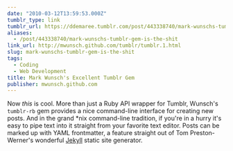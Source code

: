 ```yaml
---
date: "2010-03-12T13:59:53.000Z"
tumblr_type: link
tumblr_url: https://ddemaree.tumblr.com/post/443338740/mark-wunschs-tumblr-gem-is-the-shit
aliases:
  - /post/443338740/mark-wunschs-tumblr-gem-is-the-shit
link_url: http://mwunsch.github.com/tumblr/tumblr.1.html
slug: mark-wunschs-tumblr-gem-is-the-shit
tags:
  - Coding
  - Web Development
title: Mark Wunsch's Excellent Tumblr Gem
publisher: mwunsch.github.com
---
```


Now _this_ is cool. More than just a Ruby API wrapper for Tumblr, Wunsch's `tumblr-rb` gem provides a nice command-line interface for creating new posts. And in the grand \*nix command-line tradition, if you're in a hurry it's easy to pipe text into it straight from your favorite text editor. Posts can be marked up with YAML frontmatter, a feature straight out of Tom Preston-Werner's wonderful [Jekyll][jk] static site generator.

[jk]: http://github.com/mojombo/jekyll
